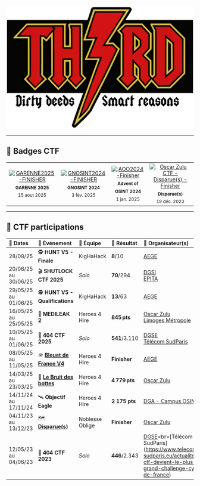 <p align="center">
  <img src="./Th3rd Logo.png" alt="Logo" width="500"/>
</p>

---

## 🏅 Badges CTF

<table>
  <tr>
    <td align="center">
  <a href="https://api.eu.badgr.io/public/assertions/ISd5coKOTFSFMTlLvEsh2Q" target="_blank" rel="noopener">
    <img src="https://api.eu.badgr.io/public/assertions/ISd5coKOTFSFMTlLvEsh2Q/image" width="120" alt="GARENNE2025-FINISHER"/>
  </a>
  <div><sub><strong>GARENNE 2025</strong><br>15 aout 2025</sub></div>
</td>
    <td align="center">
      <a href="https://api.eu.badgr.io/public/assertions/kNPWHiR7R3Sd_EYtHXggDQ" target="_blank">
        <img src="https://api.eu.badgr.io/public/assertions/kNPWHiR7R3Sd_EYtHXggDQ/image" width="120" alt="GNOSINT2024-FINISHER"/>
      </a>
      <div><sub><strong>GNOSINT 2024</strong><br>3 fév. 2025</sub></div>
    </td>
    <td align="center">
      <a href="https://api.eu.badgr.io/public/assertions/zoaGYlZ8T62GLR7HvUpC9A" target="_blank">
        <img src="https://api.eu.badgr.io/public/assertions/zoaGYlZ8T62GLR7HvUpC9A/image" width="120" alt="AOO2024-Finisher"/>
      </a>
      <div><sub><strong>Advent of OSINT 2024</strong><br>1 jan. 2025</sub></div>
    </td>
    <td align="center">
      <a href="https://api.eu.badgr.io/public/assertions/zxG_6TLrSIi1gVP0nk3YDQ" target="_blank">
        <img src="https://api.eu.badgr.io/public/assertions/zxG_6TLrSIi1gVP0nk3YDQ/image" width="120" alt="Oscar Zulu CTF - Disparue(s) - Finisher"/>
      </a>
      <div><sub><strong>Disparue(s)</strong><br>19 déc. 2023</sub></div>
    </td>
  </tr>
</table>

---

## 🔎 CTF participations

| 📅 Dates              | 🏁 Événement                 | 👥 Équipe         | 🎯 Résultat                 | 🏢 Organisateur(s)                                |
|:---------------------|:----------------------------|:------------------|:----------------------------|:--------------------------------------------------|
| 28/08/25             | 🕵️ **HUNT V5 - Finale**                 | KigHaHack         | **8**/10   | [AEGE](https://www.aege.fr/)                      |
| 20/06/25 au 30/06/25 | 🎬 **SHUTLOCK CTF 2025**       | *Solo*      | **70**/294 | [DGSI](https://www.dgsi.interieur.gouv.fr/decouvrir-dgsi/nos-missions/cyberdefense/ctf-shutlock-revient-en-juin-2025)<br>[EPITA](https://www.epita.fr/2025/06/19/lever-de-rideau-sur-le-ctf-shutlock-2025)             |
| 29/05/25 au 01/06/25 | 🕵️ **HUNT V5 - Qualifications**                 | KigHaHack         | **13**/63   | [AEGE](https://www.aege.fr/)                      |
| 16/05/25 au 25/05/25 | 💊 **MEDILEAK 2**              | Heroes 4 Hire     | **845 pts**            | [Oscar Zulu](https://oscarzulu.org/)<br>[Limoges Métropole](https://www.limoges-metropole.fr/informations-transversales/actualites/rencontres-professionnelles-de-la-cybersecurite-de-limoges-metropole-le-3-juin-132275) |
| 10/05/25 au 01/06/25 | ​🚀​ **404 CTF 2025**            | *Solo*              | **541**/3.110 | [DGSE](https://www.dgse.gouv.fr/fr/la-dgse/nos-actualites/404-ctf-2025-le-grand-retour)<br>[Télécom SudParis](https://www.telecom-sudparis.eu/evenement/challenge-cybersecurite-404-ctf) |
| 08/05/25 au 11/05/25 | ​🪖​ **[Bleuet de France V4](https://www.aege.fr/news/retour-sur-le-ctf-bleuet-de-france-v4-8633)**     | Heroes 4 Hire     | **Finisher**           | [AEGE](https://www.aege.fr/agenda/ctf-bleuet-de-france-v4-788)                      |
| 14/03/25 au 23/03/25 | 🥾 **[Le Bruit des bottes](https://www.amazon.fr/bruit-bottes-enqu%C3%AAte-Oscar-Zulu/dp/2322569836)**     | Heroes 4 Hire     | **4 779 pts**          | [Oscar Zulu](https://oscarzulu.org/)              |
| 14/11/24 au 17/11/24 | ​🛰️​ **Objectif Eagle**          | Heroes 4 Hire     | **2 175 pts**          | [DGA - Campus OSINT](https://www.defense.gouv.fr/dga/actualites/inauguration-du-campus-osint-delegue-general-larmement)
| 04/11/23 au 13/12/23 | 🗺️ **[Disparue(s)](https://oscarzulu.org/write-up-ctf-osint-disparues/)**             | Noblesse Oblige     | **Finisher**           | [Oscar Zulu](https://oscarzulu.org/)              |
| 12/05/23 au 04/06/23 | 📖​​ **404 CTF 2023**            | *Solo*              | **446**/2.343 | [DGSE](https://www.dgse.gouv.fr/fr/la-dgse/nos-actualites/retour-sur-le-challenge-cyber-404ctf#:~:text=Du%2012%20mai%20au%204,%C3%A9dition%20du%20challenge%20404%20CTF.&text=Apr%C3%A8s%20une%20premi%C3%A8re%20%C3%A9dition%20qui,de%2080%20%C3%A9preuves%20de%20cybers%C3%A9curit%C3%A9.)<br>[Télécom SudParis](https://www.telecom-sudparis.eu/actualite/404-ctf-devient-le-plus-grand-challenge-cyber-de-france) |
